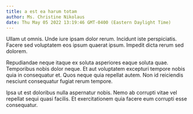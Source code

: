 ```yaml
---
title: a est ea harum totam
author: Ms. Christine Nikolaus
date: Thu May 05 2022 13:19:46 GMT-0400 (Eastern Daylight Time)
---
```

Ullam ut omnis. Unde iure ipsam dolor rerum. Incidunt iste perspiciatis. Facere sed voluptatem eos ipsum quaerat ipsum. Impedit dicta rerum sed dolorem.

 Repudiandae neque itaque ex soluta asperiores eaque soluta quae. Temporibus nobis dolor neque. Et aut voluptatem excepturi tempore nobis quia in consequatur et. Quos neque quia repellat autem. Non id reiciendis nesciunt consequatur fugiat rerum tempore.

 Ipsa ut est doloribus nulla aspernatur nobis. Nemo ab corrupti vitae vel repellat sequi quasi facilis. Et exercitationem quia facere eum corrupti esse consequatur.